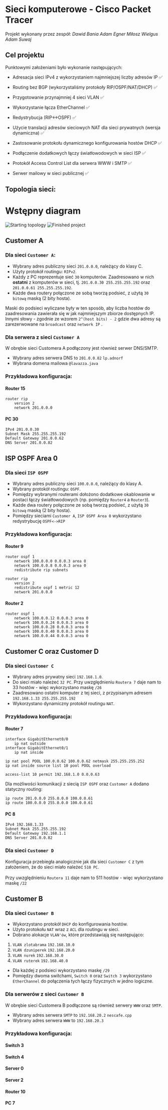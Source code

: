 # Sieci komputerowe - Cisco Packet Tracer
Projekt wykonany przez zespół:
*Dawid Bania
Adam Egner
Miłosz Wielgus
Adam Suwaj*

## Cel projektu
Punktowymi założeniami było wykonanie następujących:

- Adresacja sieci IPv4 z wykorzystaniem najmniejszej liczby adresów IP ✅

- Routing bez BGP (wykorzystaliśmy protokoły RIP/OSPF/NAT/DHCP) ✅

- Przygotowanie przynajmniej 4 sieci VLAN ✅

- Wykorzystanie łącza EtherChannel ✅

- Redystrybucja (RIP<->OSPF) ✅

- Użycie translacji adresów sieciowych NAT dla sieci prywatnych (wersja dynamiczna) ✅

- Zastosowanie protokołu dynamicznego konfigurowania hostów DHCP ✅

- Podłączenie dodatkowych łączy światłowodowych w sieci ISP ✅

- Protokół Access Control List dla serwera WWW i SMTP ✅

- Serwer mailowy w sieci publicznej ✅


## Topologia sieci:
# Wstępny diagram
![Starting topology](topology.jpg)
![Finished project](topology_result.jpg)

## Customer A
### Dla sieci `Customer A`:
- Wybrany adres publiczny sieci `201.0.0.0`, należący do klasy C.
- Użyty protokół routingu: `RIPv2`.
- Każdy z PC reprezentuje sieć `30` komputerów. Zaadresowano w nich **ostatni** z komputerów w sieci, tj. `201.0.0.30 255.255.255.192` oraz `201.0.0.61 255.255.255.192`.
- Każde dwa routery połączone ze sobą tworzą podsieć, z użytą `30 bitową` maską (2 bity hosta).

Maski do podsieci wyliczane były w ten sposób, aby liczba hostów do zaadresowania zawierała się w jak najmniejszym zbiorze dostępnych IP. Innymi słowy - zgodnie ze wzorem `2^(host bits) - 2` gdzie dwa adresy są zarezerwowane na `broadcast` oraz `network IP` .
 
### Dla serwera z sieci `Customer A`
W obrębie sieci Customera A podłączony jest również serwer DNS/SMTP. 
- Wybrany adres serwera DNS to `201.0.0.82` `lp.adnorf`
- Wybrana domena mailowa `@lavazza.java`

### Przykładowa konfiguracja:
#### Router 15
```
router rip
    version 2
    network 201.0.0.0
```
#### PC 30
```
IPv4 201.0.0.30
Subnet Mask 255.255.255.192
Default Gateway 201.0.0.62
DNS Server 201.0.0.82
```

## ISP OSPF Area 0
### Dla sieci `ISP OSPF`

- Wybrany adres publiczny sieci `100.0.0.0`, należący do klasy A.
- Wybrany protokół routingu: `OSPF`.
- Pomiędzy wybranymi routerami dołożono dodatkowe okablowanie w postaci łączy światłowodowych (np. pomiędzy `Router4` a `Router3`).
- Każde dwa routery połączone ze sobą tworzą podsieć, z użytą `30 bitową` maską (2 bity hosta).
- Pomiędzy sieciami `Customer A`, `ISP OSPF Area 0` wykorzystano redystrybucję `OSPF<->RIP`

### Przykładowa konfiguracja:
#### Router 9
```
router ospf 1
    network 100.0.0.0 0.0.0.3 area 0
    network 100.0.0.8 0.0.0.3 area 0
    redistribute rip subnets
```
``` 
router rip
    version 2
    redistribute ospf 1 metric 12
    network 201.0.0.0
```

#### Router 2
```
router ospf 1
    network 100.0.0.12 0.0.0.3 area 0
    network 100.0.0.24 0.0.0.3 area 0
    network 100.0.0.28 0.0.0.3 area 0
    network 100.0.0.40 0.0.0.3 area 0
    network 100.0.0.44 0.0.0.3 area 0
```

## Customer C oraz Customer D
### Dla sieci `Customer C`
- Wybrany adres prywatny sieci `192.168.1.0`.
- Do sieci miało należeć `32 PC`. Przy uwzględnieniu `Routera 7` daje nam to 33 hostów - więc wykorzystano maskę `/26`
- Zaadresowano ostatni komputer z tej sieci, z przypisanym adresem `192.168.1.33 255.255.255.192`
- Wykorzystano dynamiczny protokół routingu `NAT`.

### Przykładowa konfiguracja:
#### Router 7
```
interface GigabitEthernet0/0
    ip nat outside
interface GigabitEthernet0/1
    ip nat inside

ip nat pool POOL 100.0.0.62 100.0.0.62 netmask 255.255.255.252
ip nat inside source list 10 pool POOL overload

access-list 10 permit 192.168.1.0 0.0.0.63
```

Dla możliwości komunikacji z siecią `ISP OSPF` oraz `Customer A` dodano statyczny routing:
```
ip route 201.0.0.0 255.0.0.0 100.0.0.61
ip route 100.0.0.0 255.0.0.0 100.0.0.61
```

#### PC 8
```
IPv4 192.168.1.33
Subnet Mask 255.255.255.192
Default Gateway 192.168.1.1
DNS Server 201.0.0.82
```

### Dla sieci `Customer D`
Konfiguracja przebiegła analogicznie jak dla sieci `Customer C` z tym założeniem, że do sieci miało należeć `510 PC`. 
<br><br>
Przy uwzględnieniu `Routera 11` daje nam to 511 hostów - więc wykorzystano maskę `/22`


## Customer B
### Dla sieci `Customer B`
- Wykorzystano protokół `DHCP` do konfigurowania hostów.
- Użyto protokołu `NAT` wraz z `ACL` dla routingu w sieci.
- Dobrano alokacje `VLAN'ów`, które przedstawiają się następująco:
1. `VLAN zlotabrama` `192.168.10.0`
2. `VLAN dzuniperek` `192.168.20.0`
3. `VLAN nurek` `192.168.30.0`
4. `VLAN ruterek` `192.168.40.0`
- Dla każdej z podsieci wykorzystano maskę `/29`
- Pomiędzy dwoma switchami, `Switch 0` oraz `Switch 3` wykorzystano `EtherChannel` do połączenia tych łączy fizycznych w jedno logiczne.

### Dla serwerów z sieci `Customer B`
W obrębie sieci Customera B podłączone są również serwery `WWW` oraz `SMTP`.

- Wybrany adres serwera `SMTP` to `192.168.20.2` `nescafe.cpp`
- Wybrany adres serwera `WWW` to `192.168.20.3` 

### Przykładowa konfiguracja:

#### Switch 3

#### Switch 4

#### Server 0

#### Server 2

#### Router 10

#### PC 7
 

